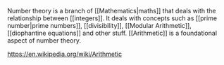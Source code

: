 Number theory is a branch of [[Mathematics|maths]] that deals with the relationship between [[integers]].
It deals with concepts such as [[prime number|prime numbers]], [[divisibility]], [[Modular Arithmetic]], [[diophantine equations]] and other stuff.
[[Arithmetic]] is a foundational aspect of number theory.

https://en.wikipedia.org/wiki/Arithmetic